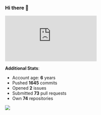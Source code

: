 ### Hi there 👋

![Bob's github activity graph](https://d3eqgu1c877dat.cloudfront.net/graph-stats.xml)

**Additional Stats**:
- Account age: **6** years
- Pushed **1645** commits
- Opened **2** issues
- Submitted **73** pull requests
- Own **74** repositories

![](https://komarev.com/ghpvc/?username=BobTheSoftwareDeveloper)
